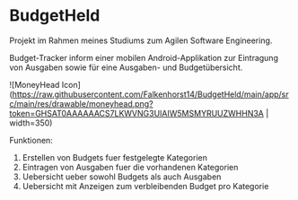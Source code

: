 # BudgetHeld

Projekt im Rahmen meines Studiums zum Agilen Software Engineering.

Budget-Tracker inform einer mobilen Android-Applikation zur Eintragung von Ausgaben sowie für eine Ausgaben- und Budgetübersicht.

![MoneyHead Icon](https://raw.githubusercontent.com/Falkenhorst14/BudgetHeld/main/app/src/main/res/drawable/moneyhead.png?token=GHSAT0AAAAAACS7LKWVNG3UIAIW5MSMYRUUZWHHN3A | width=350)

Funktionen:
1. Erstellen von Budgets fuer festgelegte Kategorien
2. Eintragen von Ausgaben fuer die vorhandenen Kategorien
3. Uebersicht ueber sowohl Budgets als auch Ausgaben
4. Uebersicht mit Anzeigen zum verbleibenden Budget pro Kategorie
